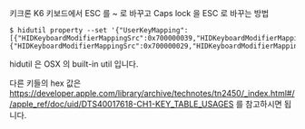 키크론 K6 키보드에서 ESC 를 ~ 로 바꾸고 Caps lock 을 ESC 로 바꾸는 방법

```shell
$ hidutil property --set '{"UserKeyMapping":[{"HIDKeyboardModifierMappingSrc":0x700000039,"HIDKeyboardModifierMappingDst":0x700000029},{"HIDKeyboardModifierMappingSrc":0x700000029,"HIDKeyboardModifierMappingDst":0x700000035}]}'
```

hidutil 은 OSX 의 built-in util 입니다.

다른 키들의 hex 값은 https://developer.apple.com/library/archive/technotes/tn2450/_index.html#//apple_ref/doc/uid/DTS40017618-CH1-KEY_TABLE_USAGES 를 참고하시면 됩니다.

